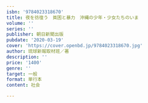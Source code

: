 ```yaml
---
isbn: '9784023318670'
title: 夜を彷徨う　貧困と暴力　沖縄の少年・少女たちのいま
volume: ''
series: ''
publisher: 朝日新聞出版
pubdate: '2020-03-19'
cover: 'https://cover.openbd.jp/9784023318670.jpg'
author: 琉球新報取材班／著
description: ''
price: '1400'
genre: ''
target: 一般
format: 単行本
content: 社会

---
```

